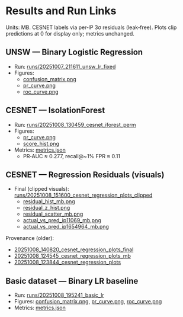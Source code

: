 # Results and Run Links

Units: MB. CESNET labels via per‑IP 3σ residuals (leak‑free). Plots clip predictions at 0 for display only; metrics unchanged.

## UNSW — Binary Logistic Regression
- Run: [runs/20251007_211611_unsw_lr_fixed](../runs/20251007_211611_unsw_lr_fixed)
- Figures:
  - [confusion_matrix.png](../runs/20251007_211611_unsw_lr_fixed/figures/confusion_matrix.png)
  - [pr_curve.png](../runs/20251007_211611_unsw_lr_fixed/figures/pr_curve.png)
  - [roc_curve.png](../runs/20251007_211611_unsw_lr_fixed/figures/roc_curve.png)

## CESNET — IsolationForest
- Run: [runs/20251008_130459_cesnet_iforest_perm](../runs/20251008_130459_cesnet_iforest_perm)
- Figures:
  - [pr_curve.png](../runs/20251008_130459_cesnet_iforest_perm/figures/pr_curve.png)
  - [score_hist.png](../runs/20251008_130459_cesnet_iforest_perm/figures/score_hist.png)
- Metrics: [metrics.json](../runs/20251008_130459_cesnet_iforest_perm/metrics.json)
  - PR‑AUC ≈ 0.277, recall@~1% FPR ≈ 0.11

## CESNET — Regression Residuals (visuals)
- Final (clipped visuals): [runs/20251008_151600_cesnet_regression_plots_clipped](../runs/20251008_151600_cesnet_regression_plots_clipped)
  - [residual_hist_mb.png](../runs/20251008_151600_cesnet_regression_plots_clipped/figures/residual_hist_mb.png)
  - [residual_z_hist.png](../runs/20251008_151600_cesnet_regression_plots_clipped/figures/residual_z_hist.png)
  - [residual_scatter_mb.png](../runs/20251008_151600_cesnet_regression_plots_clipped/figures/residual_scatter_mb.png)
  - [actual_vs_pred_ip11069_mb.png](../runs/20251008_151600_cesnet_regression_plots_clipped/figures/actual_vs_pred_ip11069_mb.png)
  - [actual_vs_pred_ip1654964_mb.png](../runs/20251008_151600_cesnet_regression_plots_clipped/figures/actual_vs_pred_ip1654964_mb.png)

Provenance (older):
- [20251008_140820_cesnet_regression_plots_final](../runs/20251008_140820_cesnet_regression_plots_final)
- [20251008_124545_cesnet_regression_plots_mb](../runs/20251008_124545_cesnet_regression_plots_mb)
- [20251008_123844_cesnet_regression_plots](../runs/20251008_123844_cesnet_regression_plots)

## Basic dataset — Binary LR baseline
- Run: [runs/20251008_195241_basic_lr](../runs/20251008_195241_basic_lr)
- Figures: [confusion_matrix.png](../runs/20251008_195241_basic_lr/figures/confusion_matrix.png), [pr_curve.png](../runs/20251008_195241_basic_lr/figures/pr_curve.png), [roc_curve.png](../runs/20251008_195241_basic_lr/figures/roc_curve.png)
- Metrics: [metrics.json](../runs/20251008_195241_basic_lr/metrics.json)
